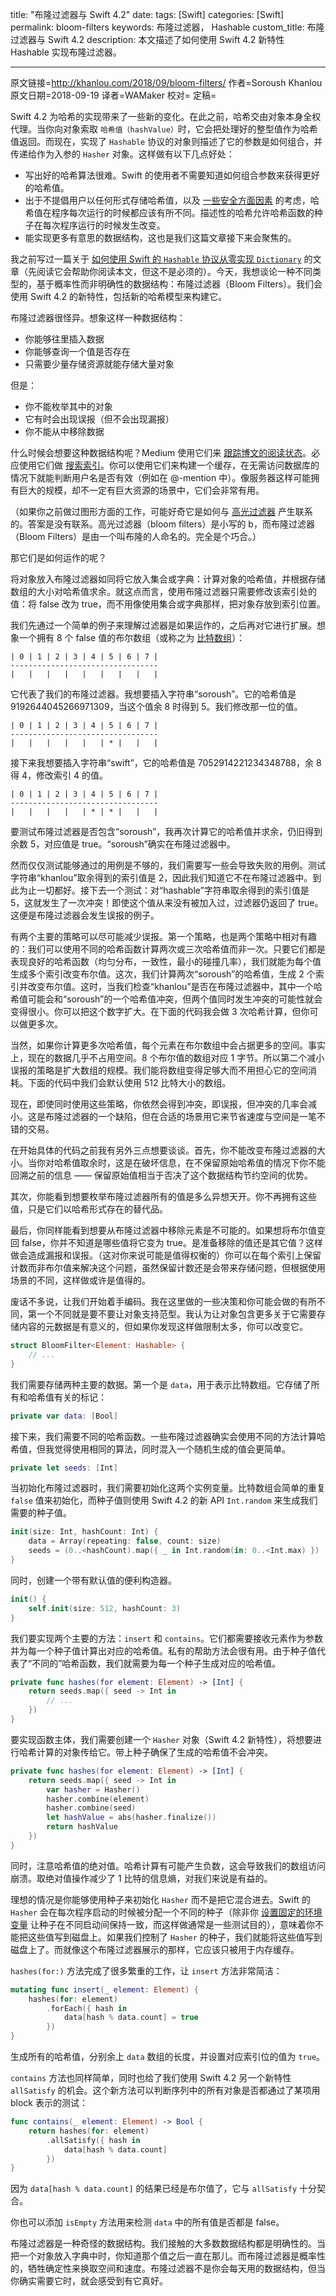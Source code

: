 title: "布隆过滤器与 Swift 4.2"
date:
tags: [Swift]
categories: [Swift]
permalink: bloom-filters
keywords: 布隆过滤器， Hashable 
custom_title: 布隆过滤器与 Swift 4.2
description: 本文描述了如何使用 Swift 4.2 新特性 Hashable 实现布隆过滤器。

- - - -
原文链接=http://khanlou.com/2018/09/bloom-filters/
作者=Soroush Khanlou
原文日期=2018-09-19
译者=WAMaker
校对=
定稿=

Swift 4.2 为哈希的实现带来了一些新的变化。在此之前，哈希交由对象本身全权代理。当你向对象索取 `哈希值（hashValue）`时，它会把处理好的整型值作为哈希值返回。而现在，实现了 `Hashable` 协议的对象则描述了它的参数是如何组合，并传递给作为入参的 `Hasher` 对象。这样做有以下几点好处：
* 写出好的哈希算法很难。Swift 的使用者不需要知道如何组合参数来获得更好的哈希值。
* 出于不提倡用户以任何形式存储哈希值，以及 [一些安全方面因素](https://twitter.com/jckarter/status/1042453831496327168) 的考虑，哈希值在程序每次运行的时候都应该有所不同。描述性的哈希允许哈希函数的种子在每次程序运行的时候发生改变。
* 能实现更多有意思的数据结构，这也是我们这篇文章接下来会聚焦的。

我之前写过一篇关于 [如何使用 Swift 的 `Hashable` 协议从零实现 `Dictionary`](http://khanlou.com/2016/07/implementing-dictionary-in-swift/) 的文章（先阅读它会帮助你阅读本文，但这不是必须的）。今天，我想谈论一种不同类型的，基于概率性而非明确性的数据结构：布隆过滤器（Bloom Filters）。我们会使用 Swift 4.2 的新特性，包括新的哈希模型来构建它。

布隆过滤器很怪异。想象这样一种数据结构：
* 你能够往里插入数据
* 你能够查询一个值是否存在
* 只需要少量存储资源就能存储大量对象

但是：
* 你不能枚举其中的对象
* 它有时会出现误报（但不会出现漏报）
* 你不能从中移除数据

什么时候会想要这种数据结构呢？Medium 使用它们来 [跟踪博文的阅读状态](https://blog.medium.com/what-are-bloom-filters-1ec2a50c68ff)。必应使用它们做 [搜索索引](https://www.youtube.com/watch?v=80LKF2qph6I)。你可以使用它们来构建一个缓存，在无需访问数据库的情况下就能判断用户名是否有效（例如在 @-mention 中）。像服务器这样可能拥有巨大的规模，却不一定有巨大资源的场景中，它们会非常有用。

（如果你之前做过图形方面的工作，可能好奇它是如何与 [高光过滤器](https://en.wikipedia.org/wiki/Bloom_(shader_effect)) 产生联系的。答案是没有联系。高光过滤器（bloom filters）是小写的 b，而布隆过滤器（Bloom Filters）是由一个叫布隆的人命名的。完全是个巧合。）

那它们是如何运作的呢？

将对象放入布隆过滤器如同将它放入集合或字典：计算对象的哈希值，并根据存储数组的大小对哈希值求余。就这点而言，使用布隆过滤器只需要修改该索引处的值：将 false 改为 true，而不用像使用集合或字典那样，把对象存放到索引位置。

我们先通过一个简单的例子来理解过滤器是如果运作的，之后再对它进行扩展。想象一个拥有 8 个 false 值的布尔数组（或称之为 [比特数组](https://gist.github.com/natecook1000/552dc3d23d2fc4a54d2e9fcd309e59e9)）：
```
| 0 | 1 | 2 | 3 | 4 | 5 | 6 | 7 |
---------------------------------
|   |   |   |   |   |   |   |   |
```

它代表了我们的布隆过滤器。我想要插入字符串“soroush”。它的哈希值是 9192644045266971309，当这个值余 8 时得到 5。我们修改那一位的值。
```
| 0 | 1 | 2 | 3 | 4 | 5 | 6 | 7 |
---------------------------------
|   |   |   |   |   | * |   |   |
```

接下来我想要插入字符串“swift”，它的哈希值是 7052914221234348788，余 8 得 4，修改索引 4 的值。
```
| 0 | 1 | 2 | 3 | 4 | 5 | 6 | 7 |
---------------------------------
|   |   |   |   | * | * |   |   |
```

要测试布隆过滤器是否包含“soroush”，我再次计算它的哈希值并求余，仍旧得到余数 5，对应值是 true。“soroush”确实在布隆过滤器中。

然而仅仅测试能够通过的用例是不够的，我们需要写一些会导致失败的用例。测试字符串“khanlou”取余得到的索引值是 2，因此我们知道它不在布隆过滤器中。到此为止一切都好。接下去一个测试：对“hashable”字符串取余得到的索引值是 5，这就发生了一次冲突！即使这个值从来没有被加入过，过滤器仍返回了 true。这便是布隆过滤器会发生误报的例子。

有两个主要的策略可以尽可能减少误报。第一个策略，也是两个策略中相对有趣的：我们可以使用不同的哈希函数计算两次或三次哈希值而非一次。只要它们都是表现良好的哈希函数（均匀分布，一致性，最小的碰撞几率），我们就能为每个值生成多个索引改变布尔值。这次，我们计算两次“soroush”的哈希值，生成 2 个索引并改变布尔值。这时，当我们检查“khanlou”是否在布隆过滤器中，其中一个哈希值可能会和“soroush”的一个哈希值冲突，但两个值同时发生冲突的可能性就会变得很小。你可以把这个数字扩大。在下面的代码我会做 3 次哈希计算，但你可以做更多次。

当然，如果你计算更多次哈希值，每个元素在布尔数组中会占据更多的空间。事实上，现在的数据几乎不占用空间。8 个布尔值的数组对应 1 字节。所以第二个减小误报的策略是扩大数组的规模。我们能将数组变得足够大而不用担心它的空间消耗。下面的代码中我们会默认使用 512 比特大小的数组。

现在，即使同时使用这些策略，你依然会得到冲突，即误报，但冲突的几率会减小。这是布隆过滤器的一个缺陷，但在合适的场景用它来节省速度与空间是一笔不错的交易。

在开始具体的代码之前我有另外三点想要谈谈。首先，你不能改变布隆过滤器的大小。当你对哈希值取余时，这是在破坏信息，在不保留原始哈希值的情况下你不能回溯之前的信息 —— 保留原始值相当于否决了这个数据结构节约空间的优势。

其次，你能看到想要枚举布隆过滤器所有的值是多么异想天开。你不再拥有这些值，只是它们以哈希形式存在的替代品。

最后，你同样能看到想要从布隆过滤器中移除元素是不可能的。如果想将布尔值变回 false，你并不知道是哪些值将它变为 true。是准备移除的值还是其它值？这样做会造成漏报和误报。（这对你来说可能是值得权衡的）你可以在每个索引上保留计数而非布尔值来解决这个问题，虽然保留计数还是会带来存储问题，但根据使用场景的不同，这样做或许是值得的。

废话不多说，让我们开始着手编码。我在这里做的一些决策和你可能会做的有所不同，第一个不同就是要不要让对象支持范型。我认为让对象包含更多关于它需要存储内容的元数据是有意义的，但如果你发现这样做限制太多，你可以改变它。

```swift
struct BloomFilter<Element: Hashable> {
	// ...
}
```

我们需要存储两种主要的数据。第一个是 `data`，用于表示比特数组。它存储了所有和哈希值有关的标记：
```swift
private var data: [Bool]
```

接下来，我们需要不同的哈希函数。一些布隆过滤器确实会使用不同的方法计算哈希值，但我觉得使用相同的算法，同时混入一个随机生成的值会更简单。
```swift
private let seeds: [Int]
```

当初始化布隆过滤器时，我们需要初始化这两个实例变量。比特数组会简单的重复 `false` 值来初始化，而种子值则使用 Swift 4.2 的新 API `Int.random` 来生成我们需要的种子值。
```swift
init(size: Int, hashCount: Int) {
	data = Array(repeating: false, count: size)
	seeds = (0..<hashCount).map({ _ in Int.random(in: 0..<Int.max) })
}
```

同时，创建一个带有默认值的便利构造器。
```swift
init() {
	self.init(size: 512, hashCount: 3)
}
```

我们要实现两个主要的方法：`insert` 和 `contains`。它们都需要接收元素作为参数并为每一个种子值计算出对应的哈希值。私有的帮助方法会很有用。由于种子值代表了“不同的”哈希函数，我们就需要为每一个种子生成对应的哈希值。

```swift
private func hashes(for element: Element) -> [Int] {
	return seeds.map({ seed -> Int in
		// ...
	})
}
```

要实现函数主体，我们需要创建一个 `Hasher` 对象（Swift 4.2 新特性），将想要进行哈希计算的对象传给它。带上种子确保了生成的哈希值不会冲突。
```swift
private func hashes(for element: Element) -> [Int] {
	return seeds.map({ seed -> Int in
		var hasher = Hasher()
		hasher.combine(element)
		hasher.combine(seed)
		let hashValue = abs(hasher.finalize())
		return hashValue
	})
}
```
同时，注意哈希值的绝对值。哈希计算有可能产生负数，这会导致我们的数组访问崩溃。取绝对值操作减少了 1 比特的信息熵，对我们来说是有益的。

理想的情况是你能够使用种子来初始化 `Hasher` 而不是把它混合进去。Swift 的 `Hasher` 会在每次程序启动的时候被分配一个不同的种子（除非你 [设置固定的环境变量](https://github.com/apple/swift-evolution/blob/master/proposals/0206-hashable-enhancements.md#effect-on-abi-stability) 让种子在不同启动间保持一致，而这样做通常是一些测试目的），意味着你不能把这些值写到磁盘上。如果我们控制了 `Hasher` 的种子，我们就能将这些值写到磁盘上了。而就像这个布隆过滤器展示的那样，它应该只被用于内存缓存。

`hashes(for:)` 方法完成了很多繁重的工作，让 `insert` 方法非常简洁：
```swift
mutating func insert(_ element: Element) {
	hashes(for: element)
		.forEach({ hash in
			data[hash % data.count] = true
		})
}
```
生成所有的哈希值，分别余上 `data` 数组的长度，并设置对应索引位的值为 `true`。

`contains` 方法也同样简单，同时也给了我们使用 Swift 4.2 另一个新特性 `allSatisfy` 的机会。这个新方法可以判断序列中的所有对象是否都通过了某项用 block 表示的测试：
```swift
func contains(_ element: Element) -> Bool {
	return hashes(for: element)
		.allSatisfy({ hash in
			data[hash % data.count]
		})
}
```
因为 `data[hash % data.count]` 的结果已经是布尔值了，它与 `allSatisfy` 十分契合。

你也可以添加 `isEmpty` 方法用来检测 `data` 中的所有值是否都是 false。

布隆过滤器是一种奇怪的数据结构。我们接触的大多数数据结构都是明确性的。当把一个对象放入字典中时，你知道那个值之后一直在那儿。而布隆过滤器是概率性的，牺牲确定性来换取空间和速度。布隆过滤器不是你会每天用的数据结构，但当你确实需要它时，就会感受到有它真好。
